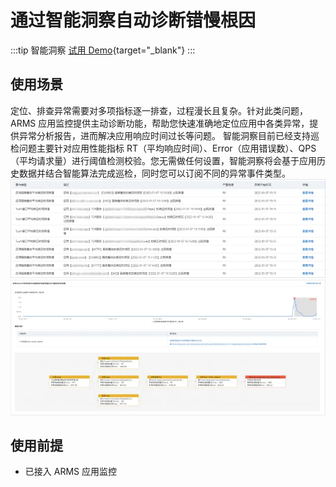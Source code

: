 # 通过智能洞察自动诊断错慢根因

:::tip 智能洞察
[试用 Demo](/playground/armsdemo.html?dest=https%3A%2F%2Farms4service.console.aliyun.com%2F%23%2Fproblem%2Flist%2Fcn-hangzhou){target="_blank"}
:::

## 使用场景

定位、排查异常需要对多项指标逐一排查，过程漫长且复杂。针对此类问题，ARMS 应用监控提供主动诊断功能，帮助您快速准确地定位应用中各类异常，提供异常分析报告，进而解决应用响应时间过长等问题。
智能洞察目前已经支持巡检问题主要针对应用性能指标 RT（平均响应时间）、Error（应用错误数）、QPS（平均请求量）进行阈值检测校验。您无需做任何设置，智能洞察将会基于应用历史数据并结合智能算法完成巡检，同时您可以订阅不同的异常事件类型。
![picture 6](./img/appMonitoring6.png)
![picture 7](./img/appMonitoring7.png)

## 使用前提

- 已接入 ARMS 应用监控

